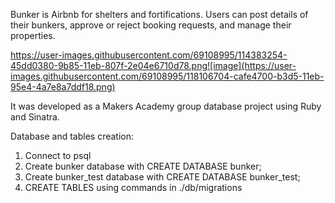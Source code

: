 Bunker is Airbnb for shelters and fortifications. Users can post details of their bunkers, approve or reject booking requests, and manage their properties.

https://user-images.githubusercontent.com/69108995/114383254-45dd0380-9b85-11eb-807f-2e04e6710d78.png![image](https://user-images.githubusercontent.com/69108995/118106704-cafe4700-b3d5-11eb-95e4-4a7e8a7ddf18.png)


It was developed as a Makers Academy group database project using Ruby and Sinatra.


Database and tables creation:

1. Connect to psql
2. Create bunker database with CREATE DATABASE bunker;
3. Create bunker_test database with CREATE DATABASE bunker_test;
4. CREATE TABLES using commands in ./db/migrations 
